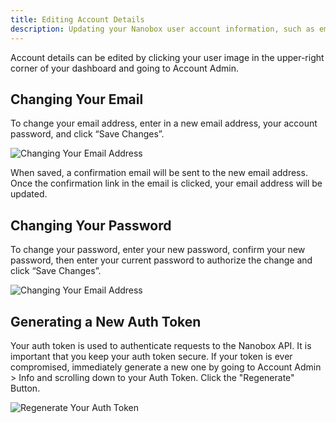 ```yaml
---
title: Editing Account Details
description: Updating your Nanobox user account information, such as email address, password, and auth token, is done your your Nanobox dashboard.
---
```


Account details can be edited by clicking your user image in the upper-right corner of your dashboard and going to Account Admin.

## Changing Your Email
To change your email address, enter in a new email address, your account password, and click “Save Changes”.

![Changing Your Email Address](/src-images/account-change-email.png)

When saved, a confirmation email will be sent to the new email address. Once the confirmation link in the email is clicked, your email address will be updated.

## Changing Your Password
To change your password, enter your new password, confirm your new password, then enter your current password to authorize the change and click “Save Changes”.

![Changing Your Email Address](/src-images/account-change-password.png)

## Generating a New Auth Token
Your auth token is used to authenticate requests to the Nanobox API. It is important that you keep your auth token secure. If your token is ever compromised, immediately generate a new one by going to Account Admin > Info and scrolling down to your Auth Token. Click the "Regenerate" Button.

![Regenerate Your Auth Token](/src-images/account-auth-token-regen.png)

